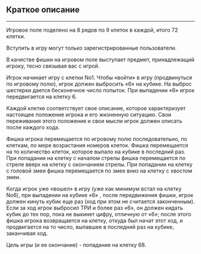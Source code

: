 ##  Краткое описание


---
Игровое поле поделено на 8 рядов по 9 клеток в каждой, итого 72 клетки. 

Вступить в игру могут только зарегистрированные пользователи. 

В качестве фишки на игровом поле выступает предмет, принадлежащий игроку, тесно связывая вас с игрой. 

Игрок начинает игру с клетки No1. Чтобы «войти» в игру (продвинуться по игровому полю), игрок должен выбросить «6» на кубике. На выброс шестерки дается бесконечное число попыток. При выпадении «6» игрок передвигается на клетку 6. 

Каждой клетке соответствует свое описание, которое характеризует настоящее положение игрока и его жизненную ситуацию. Свои переживания этого положения и свои мысли игрок должен описать после каждого хода. 

Фишка игрока перемещается по игровому полю последовательно, по клеткам, по мере возрастания номеров клеток. Фишка перемещается на то количество клеток, которое выпало на кубике в последний раз. При попадании на клетку с началом стрелы фишка перемещается по стреле вверх на клетку с окончанием стрелы. При попадании на клетку с головой змеи фишка перемещается по змее вниз на клетку с хвостом змеи. 

Когда игрок уже «вошел» в игру (уже как минимум встал на клетку No6), при выпадении на кубике «6» , после передвижения фишки, игрок должен кинуть кубик еще раз (ход при этом не считается законченным). Если за ход игрок выбросил ТРИ и более раз «6», он должен кидать кубик до тех пор, пока не выкинет цифру, отличную от «6»; после этого фишка игрока возвращается на клетку, откуда был начат этот ход, и продвигается на то число, выпавшее в последний раз на кубике, заканчивая ход. 

Цель игры (и ее окончание) - попадание на клетку 68.
